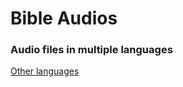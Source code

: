 # Bible Audios 
### Audio files in multiple languages
[Other languages](https://github.com/prayzjomba/biblia_audios)

